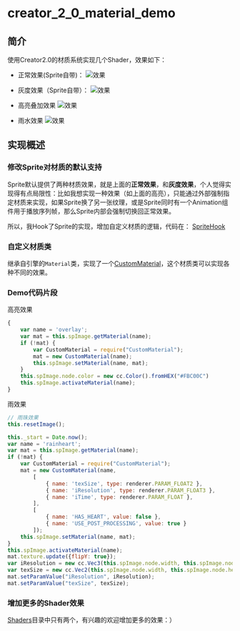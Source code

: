 # creator_2_0_material_demo

## 简介

使用Creator2.0的材质系统实现几个Shader，效果如下：

- 正常效果(Sprite自带)：
![效果](https://github.com/colinsusie/creator_2_0_material_demo/blob/master/snapshot/normal.jpg)

- 灰度效果（Sprite自带）：
![效果](https://github.com/colinsusie/creator_2_0_material_demo/blob/master/snapshot/gray.jpg)

- 高亮叠加效果
![效果](https://github.com/colinsusie/creator_2_0_material_demo/blob/master/snapshot/overlay.jpg)

- 雨水效果
![效果](https://github.com/colinsusie/creator_2_0_material_demo/blob/master/snapshot/rain.jpg)

## 实现概述

### 修改Sprite对材质的默认支持

Sprite默认提供了两种材质效果，就是上面的**正常效果**，和**灰度效果**，个人觉得实现得有点局限性：比如我想实现一种效果（如上面的高亮），只能通过外部强制指定材质来实现，如果Sprite换了另一张纹理，或是Sprite同时有一个Animation组件用于播放序列帧，那么Sprite内部会强制切换回正常效果。

所以，我Hook了Sprite的实现，增加自定义材质的逻辑，代码在：
[SpriteHook](https://github.com/colinsusie/creator_2_0_material_demo/blob/master/assets/Scripts/SpriteHook.js)

### 自定义材质类

继承自引擎的`Material`类，实现了一个[CustomMaterial](https://github.com/colinsusie/creator_2_0_material_demo/blob/master/assets/Scripts/CustomMaterial.js)，这个材质类可以实现各种不同的效果。

### Demo代码片段

高亮效果
```js
{
    var name = 'overlay';
    var mat = this.spImage.getMaterial(name);
    if (!mat) {
        var CustomMaterial = require("CustomMaterial");
        mat = new CustomMaterial(name);
        this.spImage.setMaterial(name, mat);	
    }
    this.spImage.node.color = new cc.Color().fromHEX("#FBC00C")
    this.spImage.activateMaterial(name);
}
```

雨效果
```js
// 雨珠效果
this.resetImage();

this._start = Date.now();
var name = 'rainheart';
var mat = this.spImage.getMaterial(name);
if (!mat) {
    var CustomMaterial = require("CustomMaterial");
    mat = new CustomMaterial(name, 
        [
            { name: 'texSize', type: renderer.PARAM_FLOAT2 },
            { name: 'iResolution', type: renderer.PARAM_FLOAT3 },
            { name: 'iTime', type: renderer.PARAM_FLOAT },
        ],
        [
            { name: 'HAS_HEART', value: false },
            { name: 'USE_POST_PROCESSING', value: true }
        ]);
    this.spImage.setMaterial(name, mat);
}
this.spImage.activateMaterial(name);
mat.texture.update({flipY: true});
var iResolution = new cc.Vec3(this.spImage.node.width, this.spImage.node.height, 0);
var texSize = new cc.Vec2(this.spImage.node.width, this.spImage.node.height);
mat.setParamValue("iResolution", iResolution);
mat.setParamValue("texSize", texSize);
```

### 增加更多的Shader效果

[Shaders](https://github.com/colinsusie/creator_2_0_material_demo/tree/master/assets/Scripts/Shaders)目录中只有两个，有兴趣的欢迎增加更多的效果：）
